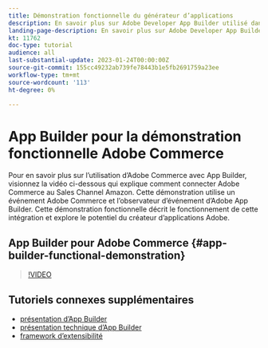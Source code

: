 ```yaml
---
title: Démonstration fonctionnelle du générateur d’applications
description: En savoir plus sur Adobe Developer App Builder utilisé dans Adobe Commerce avec une démonstration technique
landing-page-description: En savoir plus sur Adobe Developer App Builder utilisé dans Adobe Commerce avec une démonstration technique
kt: 11762
doc-type: tutorial
audience: all
last-substantial-update: 2023-01-24T00:00:00Z
source-git-commit: 155cc49232ab739fe78443b1e5fb2691759a23ee
workflow-type: tm+mt
source-wordcount: '113'
ht-degree: 0%

---
```



# App Builder pour la démonstration fonctionnelle Adobe Commerce

Pour en savoir plus sur l’utilisation d’Adobe Commerce avec App Builder, visionnez la vidéo ci-dessous qui explique comment connecter Adobe Commerce au Sales Channel Amazon. Cette démonstration utilise un événement Adobe Commerce et l’observateur d’événement d’Adobe App Builder. Cette démonstration fonctionnelle décrit le fonctionnement de cette intégration et explore le potentiel du créateur d’applications Adobe.

## App Builder pour Adobe Commerce {#app-builder-functional-demonstration}

>[!VIDEO](https://video.tv.adobe.com/v/3413502)


## Tutoriels connexes supplémentaires

- [présentation d’App Builder](../app-builder/introduction-to-app-builder.md)
- [présentation technique d’App Builder](../app-builder/app-builder-technical-overview.md)
- [framework d’extensibilité](../app-builder/extensibility-framework-commerce-eventing.md)
